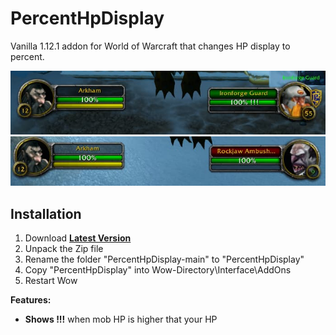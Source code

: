 # PercentHpDisplay
Vanilla 1.12.1 addon for World of Warcraft that changes HP display to percent.

![](./screenshot_1.jpg)
![](./screenshot_2.jpg)

## Installation
1. Download **[Latest Version](https://github.com/MikeBeloborodov/PercentHpDisplay/archive/refs/heads/main.zip)**
2. Unpack the Zip file
3. Rename the folder "PercentHpDisplay-main" to "PercentHpDisplay"
4. Copy "PercentHpDisplay" into Wow-Directory\Interface\AddOns
5. Restart Wow


**Features:**
* **Shows !!!** when mob HP is higher that your HP
